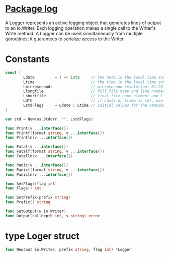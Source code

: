 # [Package log](https://golang.org/pkg/log/)


A Logger represents an active logging object that generates lines of output to an io.Writer. Each logging operation makes a single call to the Writer's Write method. A Logger can be used simultaneously from multiple goroutines; it guarantees to serialize access to the Writer. 

# Constants

```go
const (
        Ldate         = 1 << iota     // the date in the local time zone: 2009/01/23
        Ltime                         // the time in the local time zone: 01:23:23
        Lmicroseconds                 // microsecond resolution: 01:23:23.123123.  assumes Ltime.
        Llongfile                     // full file name and line number: /a/b/c/d.go:23
        Lshortfile                    // final file name element and line number: d.go:23. overrides Llongfile
        LUTC                          // if Ldate or Ltime is set, use UTC rather than the local time zone
        LstdFlags     = Ldate | Ltime // initial values for the standard logger
)
```

```go
var std = New(os.Stderr, "", LstdFlags)

func Print(v ...interface{})
func Printf(format string, v ...interface{})
func Println(v ...interface{})

func Fatal(v ...interface{})
func Fatalf(format string, v ...interface{})
func Fatalln(v ...interface{})

func Panic(v ...interface{})
func Panicf(format string, v ...interface{})
func Panicln(v ...interface{})

func SetFlags(flag int)
func Flags() int

func SetPrefix(prefix string)
func Prefix() string

func SetOutput(w io.Writer)
func Output(calldepth int, s string) error
```

# type Loger struct

```go
func New(out io.Writer, prefix string, flag int) *Logger
```
